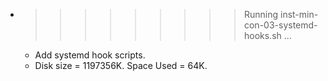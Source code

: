 * >>>>>>>>> Running inst-min-con-03-systemd-hooks.sh ...
  * Add systemd hook scripts.
  * Disk size = 1197356K. Space Used = 64K.
